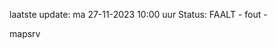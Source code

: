 laatste update: 
ma 27-11-2023 10:00   uur 
Status: FAALT - fout - 
<div class="service R">mapsrv</div>